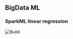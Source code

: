 ## BigData ML
### SparkML linear regression

![Build](https://github.com/Mervap/BigDataML/workflows/Build/badge.svg)